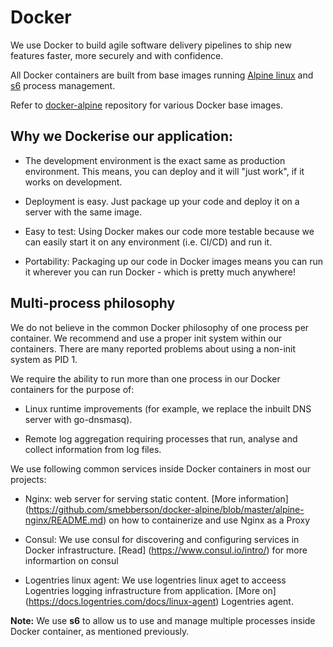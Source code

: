 # Docker

We use Docker to build agile software delivery pipelines to ship new features faster, more securely and with confidence.

All Docker containers are built from base images running [Alpine linux](https://www.alpinelinux.org/) and [s6](http://skarnet.org/software/s6/) process management.

Refer to [docker-alpine](https://github.com/smebberson/docker-alpine) repository for various Docker base images.

## Why we Dockerise our application:

- The development environment is the exact same as production environment. This means, you can deploy and it will "just work", if it works on development.

- Deployment is easy. Just package up your code and deploy it on a server with the same image.

- Easy to test: Using Docker makes our code more testable because we can easily start it on any environment (i.e. CI/CD) and run it.

- Portability: Packaging up our code in Docker images means you can run it wherever you can run Docker - which is pretty much anywhere!

## Multi-process philosophy

We do not believe in the common Docker philosophy of one process per container. We recommend and use a proper init system within our containers. There are many reported problems about using a non-init system as PID 1.

We require the ability to run more than one process in our Docker containers for the purpose of:

- Linux runtime improvements (for example, we replace the inbuilt DNS server with go-dnsmasq).

- Remote log aggregation requiring processes that run, analyse and collect information from log files.

 We use following common services inside Docker containers in most our projects:

 - Nginx:  web server for serving static content. [More information] (https://github.com/smebberson/docker-alpine/blob/master/alpine-nginx/README.md) on how to containerize and use Nginx as a Proxy

 - Consul: We use consul for discovering and configuring services in Docker infrastructure. [Read] (https://www.consul.io/intro/) for more informartion on consul

 - Logentries linux agent: We use logentries linux aget to acceess Logentries logging infrastructure from application. [More on] (https://docs.logentries.com/docs/linux-agent) Logentries agent.

__Note:__ We use __s6__ to allow us to use and manage multiple processes inside Docker container, as mentioned previously.

